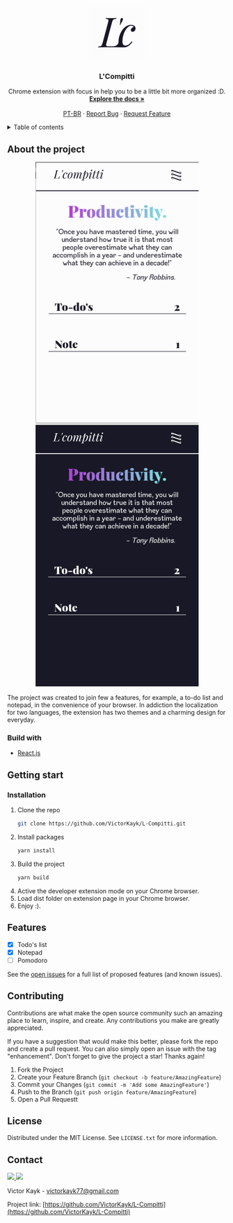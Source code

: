 <div id="top"></div>

<!-- PROJECT LOGO -->
<br />
<div align="center">
  <a href="https://github.com/VictorKayk/L-Compitti">
    <img src="./public/images/icons/128.png" alt="Logo" width="128" height="128">
  </a>

<h3 align="center">L'Compitti</h3>

  <p align="center">
    Chrome extension with focus in help you to be a little bit more organized :D.
    <br />
    <a href="https://github.com/VictorKayk/L-Compitti"><strong>Explore the docs »</strong></a>
    <br />
    <br />
    <a href="./README_pt-br.md">PT-BR</a>
    ·
    <a href="https://github.com/VictorKayk/L-Compitti/issues">Report Bug</a>
    ·
    <a href="https://github.com/VictorKayk/L-Compitti/issues">Request Feature</a>
  </p>
</div>

<!-- TABLE OF CONTENTS -->
<details>
  <summary>Table of contents</summary>
  <ol>
    <li>
      <a href="#about-the-project">About the project</a>
      <ul>
        <li><a href="#build-with">Build with</a></li>
      </ul>
    </li>
    <li>
      <a href="#getting-start">Getting start</a>
      <ul>
        <li><a href="#installation">Installation</a></li>
      </ul>
    </li>
    <li><a href="#features">Features</a></li>
    <li><a href="#contributing">Contributing</a></li>
    <li><a href="#license">License</a></li>
    <li><a href="#contact">Contact</a></li>
  </ol>
</details>

<!-- ABOUT THE PROJECT -->

## About the project

<div align="center">
  <a href="https://github.com/VictorKayk/L-Compitti">
    <img src="./public/images/screenshots/light-en.png" alt="Screenshot light" width="375" height="600">
  </a>
  <a href="https://github.com/VictorKayk/L-Compitti">
    <img src="./public/images/screenshots/dark-en.png" alt="Screenshot light" width="375" height="600">
  </a>
</div>

The project was created to join few a features, for example, a to-do list and notepad, in the convenience of your browser. In addiction the localization for two languages, the extension has two themes and a charming design for everyday.

### Build with

- [React.js](https://reactjs.org/)

<!-- GETTING STARTED -->

## Getting start

### Installation

1. Clone the repo
   ```sh
   git clone https://github.com/VictorKayk/L-Compitti.git
   ```
2. Install packages
   ```sh
   yarn install
   ```
3. Build the project
   ```sh
   yarn build
   ```
4. Active the developer extension mode on your Chrome browser.
5. Load dist folder on extension page in your Chrome browser.
6. Enjoy :).

<!-- FEATURES -->

## Features

- [x] Todo's list
- [x] Notepad
- [ ] Pomodoro

See the [open issues](https://github.com/VictorKayk/L-Compitti/issues) for a full list of proposed features (and known issues).

<!-- CONTRIBUTING -->

## Contributing

Contributions are what make the open source community such an amazing place to learn, inspire, and create. Any contributions you make are greatly appreciated.

If you have a suggestion that would make this better, please fork the repo and create a pull request. You can also simply open an issue with the tag "enhancement". Don't forget to give the project a star! Thanks again!

1. Fork the Project
2. Create your Feature Branch (`git checkout -b feature/AmazingFeature`)
3. Commit your Changes (`git commit -m 'Add some AmazingFeature'`)
4. Push to the Branch (`git push origin feature/AmazingFeature`)
5. Open a Pull Requestt

<!-- LICENSE -->

## License

Distributed under the MIT License. See `LICENSE.txt` for more information.

<!-- CONTATO -->

## Contact

  <a href="https://www.instagram.com/victorkayk77/" alt="Instagram">
    <img src="https://img.shields.io/badge/-Instagram-1C1C1C?style=for-the-badge&logo=Instagram&logoColor=00FFFF&link=https://www.instagram.com/victorkayk77/"/>
  </a>
  <a href="https://www.linkedin.com/in/victorkayk/" alt="Linkedin">
    <img src="https://img.shields.io/badge/-Linkedin-1C1C1C?style=for-the-badge&logo=Linkedin&logoColor=00FFFF&link=https://www.linkedin.com/in/victorkayk/"/>
  </a>

Victor Kayk - victorkayk77@gmail.com

Project link: [https://github.com/VictorKayk/L-Compitti](https://github.com/VictorKayk/L-Compitti)
